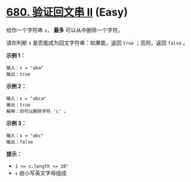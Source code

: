 # [680. 验证回文串 II][link] (Easy)

[link]: https://leetcode.cn/problems/valid-palindrome-ii/

给你一个字符串 `s`， **最多** 可以从中删除一个字符。

请你判断 `s` 是否能成为回文字符串：如果能，返回 `true` ；否则，返回 `false` 。

**示例 1：**

```
输入：s = "aba"
输出：true

```

**示例 2：**

```
输入：s = "abca"
输出：true
解释：你可以删除字符 'c' 。

```

**示例 3：**

```
输入：s = "abc"
输出：false
```

**提示：**

- `1 <= s.length <= 10⁵`
- `s` 由小写英文字母组成
